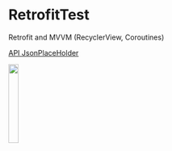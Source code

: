 # RetrofitTest
Retrofit and MVVM (RecyclerView, Coroutines)

[API JsonPlaceHolder](https://jsonplaceholder.typicode.com)

<img src="https://user-images.githubusercontent.com/17815329/185146454-ec87322b-ae02-4422-b237-a90f39edae01.png" width="20%">
